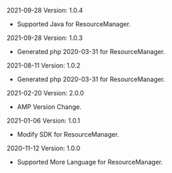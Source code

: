 2021-09-28 Version: 1.0.4
- Supported Java for ResourceManager.

2021-09-28 Version: 1.0.3
- Generated php 2020-03-31 for ResourceManager.

2021-08-11 Version: 1.0.2
- Generated php 2020-03-31 for ResourceManager.

2021-02-20 Version: 2.0.0
- AMP Version Change.

2021-01-06 Version: 1.0.1
- Modify SDK for ResourceManager.

2020-11-12 Version: 1.0.0
- Supported More Language  for ResourceManager.

